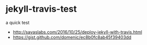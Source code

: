 # jekyll-travis-test
a quick test

* http://savaslabs.com/2016/10/25/deploy-jekyll-with-travis.html
* https://gist.github.com/domenic/ec8b0fc8ab45f39403dd